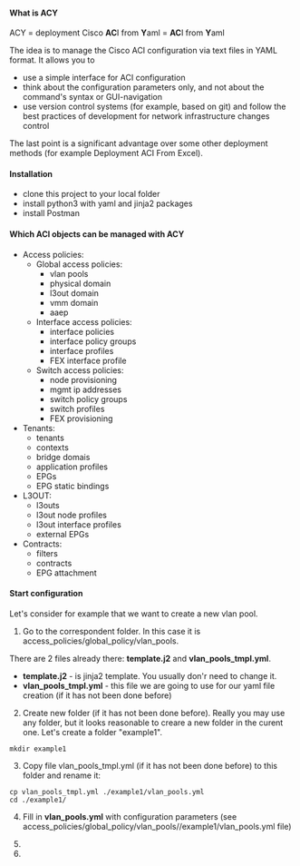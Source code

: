<h4>What is ACY</h4>

ACY = deployment Cisco <b>AC</b>I from <b>Y</b>aml = <b>AC</b>I from <b>Y</b>aml

The idea is to manage the Cisco ACI configuration via text files in YAML format. It allows you to
- use a simple interface for ACI configuration
- think about the configuration parameters only, and not about the command's syntax or GUI-navigation
- use version control systems (for example, based on git) and follow the best practices of development for network infrastructure changes control

The last point is a significant advantage over some other deployment methods (for example Deployment ACI From Excel).

<h4>Installation</h4>

- clone this project to your local folder
- install python3 with yaml and jinja2 packages
- install Postman

<h4>Which ACI objects can be managed with ACY</h4>

- Access policies:
  - Global access policies:
    - vlan pools
    - physical domain
    - l3out domain
    - vmm domain
    - aaep
  - Interface access policies:
    - interface policies
    - interface policy groups
    - interface profiles
    - FEX interface profile 
  - Switch access policies:
    - node provisioning
    - mgmt ip addresses
    - switch policy groups
    - switch profiles
    - FEX provisioning
- Tenants:
  - tenants
  - contexts 
  - bridge domais
  - application profiles
  - EPGs
  - EPG static bindings
- L3OUT:
  - l3outs
  - l3out node profiles
  - l3out interface profiles
  - external EPGs
- Contracts:
  - filters
  - contracts
  - EPG attachment
  
<h4>Start configuration</h4>

Let's consider for example that we want to create a new vlan pool. 

1. Go to the correspondent folder. In this case it is access_policies/global_policy/vlan_pools. 

There are 2 files already there: <b>template.j2</b> and <b>vlan_pools_tmpl.yml</b>.
- <b>template.j2</b> - is jinja2 template. You usually don'r need to change it.
- <b>vlan_pools_tmpl.yml</b> - this file we are going to use for our yaml file creation (if it has not been done before)

2. Create new folder (if it has not been done before). Really you may use any folder, but it looks reasonable to creare a new folder in the curent one. Let's create a folder "example1". 

```
mkdir example1
```

3. Copy file vlan_pools_tmpl.yml (if it has not been done before) to this folder and rename it:

```
cp vlan_pools_tmpl.yml ./example1/vlan_pools.yml
cd ./example1/
```

4. Fill in <b>vlan_pools.yml</b> with configuration parameters (see access_policies/global_policy/vlan_pools//example1/vlan_pools.yml file)

5. 

5. 


